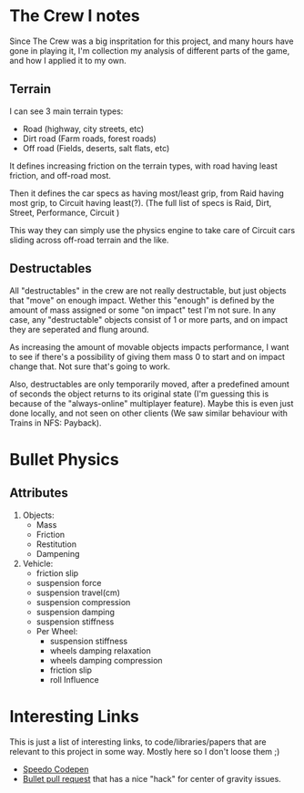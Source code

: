 # The Crew I notes

Since The Crew was a big inspritation for this project, and many hours have gone in playing it, I'm collection my analysis of different parts of the game, and how I applied it to my own.

## Terrain

I can see 3 main terrain types:

* Road (highway, city streets, etc)
* Dirt road (Farm roads, forest roads)
* Off road (Fields, deserts, salt flats, etc)

It defines increasing friction on the terrain types, with road having least friction, and off-road most.

Then it defines the car specs as having most/least grip, from Raid having most grip, to Circuit having least(?).
(The full list of specs is Raid, Dirt, Street, Performance, Circuit )

This way they can simply use the physics engine to take care of Circuit cars sliding across off-road terrain and the like.

## Destructables

All "destructables" in the crew are not really destructable, but just objects that "move" on enough impact. Wether this "enough" is defined by the amount of mass assigned or some "on impact" test I'm not sure. In any case, any "destructable" objects consist of 1 or more parts, and on impact they are seperated and flung around.

As increasing the amount of movable objects impacts performance, I want to see if there's a possibility of giving them mass 0 to start and on impact change that. Not sure that's going to work.

Also, destructables are only temporarily moved, after a predefined amount of seconds the object returns to its original state (I'm guessing this is because of the "always-online" multiplayer feature). Maybe this is even just done locally, and not seen on other clients (We saw similar behaviour with Trains in NFS: Payback).

# Bullet Physics

## Attributes

1. Objects:
    * Mass
    * Friction
    * Restitution
    * Dampening
2. Vehicle:
    * friction slip
    * suspension force
    * suspension travel(cm)
    * suspension compression
    * suspension damping
    * suspension stiffness
    * Per Wheel:
        * suspension stiffness
        * wheels damping relaxation
        * wheels damping compression
        * friction slip
        * roll Influence

# Interesting Links

This is just a list of interesting links, to code/libraries/papers that are relevant to this project in some way. Mostly here so I don't loose them ;)

- [Speedo Codepen](https://codepen.io/alvaromontoro/pen/XzaZra)
- [Bullet pull request](https://github.com/bulletphysics/bullet3/pull/448) that has a nice "hack" for center of gravity issues.

